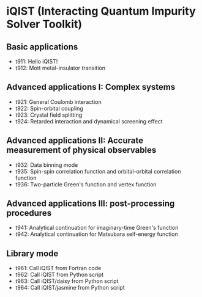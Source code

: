 iQIST (Interacting Quantum Impurity Solver Toolkit)
===================================================

Basic applications
------------------
* t911: Hello iQIST!
* t912: Mott metal-insulator transition

Advanced applications I: Complex systems
----------------------------------------
* t921: General Coulomb interaction
* t922: Spin-orbital coupling
* t923: Crystal field splitting
* t924: Retarded interaction and dynamical screening effect

Advanced applications II: Accurate measurement of physical observables
----------------------------------------------------------------------
* t932: Data binning mode
* t935: Spin-spin correlation function and orbital-orbital correlation function
* t936: Two-particle Green's function and vertex function

Advanced applications III: post-processing procedures
-----------------------------------------------------
* t941: Analytical continuation for imaginary-time Green's function
* t942: Analytical continuation for Matsubara self-energy function

Library mode
------------
* t961: Call iQIST from Fortran code
* t962: Call iQIST from Python script
* t963: Call iQIST/daisy from Python script
* t964: Call iQIST/jasmine from Python script
